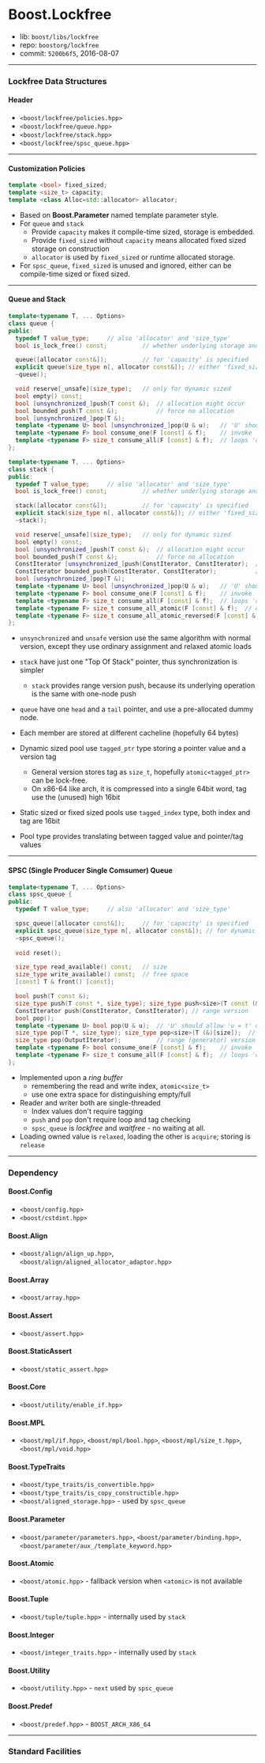 # Boost.Lockfree

* lib: `boost/libs/lockfree`
* repo: `boostorg/lockfree`
* commit: `5200b6f5`, 2016-08-07

------
### Lockfree Data Structures

#### Header

* `<boost/lockfree/policies.hpp>`
* `<boost/lockfree/queue.hpp>`
* `<boost/lockfree/stack.hpp>`
* `<boost/lockfree/spsc_queue.hpp>`

------
#### Customization Policies

```c++
template <bool> fixed_sized;
template <size_t> capacity;
template <class Alloc=std::allocator> allocator;
```

* Based on **Boost.Parameter** named template parameter style.
* For `queue` and `stack`
  * Provide `capacity` makes it compile-time sized, storage is embedded.
  * Provide `fixed_sized` without `capacity` means allocated fixed sized storage on construction
  * `allocator` is used by `fixed_sized` or runtime allocated storage.
* For `spsc_queue`, `fixed_sized` is unused and ignored, either can be compile-time sized or fixed sized.

------
#### Queue and Stack

```c++
template<typename T, ... Options>
class queue {
public:
  typedef T value_type;     // also 'allocator' and 'size_type'
  bool is_lock_free() const;          // whether underlying storage and atomic are all lock_free

  queue([allocator const&]);          // for 'capacity' is specified
  explicit queue(size_type n[, allocator const&]); // either 'fixed_sized' or dynamic sized
  ~queue();

  void reserve[_unsafe](size_type);   // only for dynamic sized
  bool empty() const;
  bool [unsynchronized_]push(T const &);  // allocation might occur
  bool bounded_push(T const &);           // force no allocation
  bool [unsynchronized_]pop(T &);
  template <typename U> bool [unsynchronized_]pop(U & u);   // 'U' should allow 'u = t' or 'u = U(t)'
  template <typename F> bool consume_one(F [const] & f);    // invoke 'f(t)'
  template <typename F> size_t consume_all(F [const] & f);  // loops 'consume_one'
};

template<typename T, ... Options>
class stack {
public:
  typedef T value_type;     // also 'allocator' and 'size_type'
  bool is_lock_free() const;          // whether underlying storage and atomic are all lock_free

  stack([allocator const&]);          // for 'capacity' is specified
  explicit stack(size_type n[, allocator const&]); // either 'fixed_sized' or dynamic sized
  ~stack();

  void reserve[_unsafe](size_type);   // only for dynamic sized
  bool empty() const;
  bool [unsynchronized_]push(T const &);  // allocation might occur
  bool bounded_push(T const &);           // force no allocation
  ConstIterator [unsynchronized_]push(ConstIterator, ConstIterator);  // allocation might occur
  ConstIterator bounded_push(ConstIterator, ConstIterator);           // force no allocation
  bool [unsynchronized_]pop(T &);
  template <typename U> bool [unsynchronized_]pop(U & u);   // 'U' should allow 'u = t' or 'u = U(t)'
  template <typename F> bool consume_one(F [const] & f);    // invoke 'f(t)'
  template <typename F> size_t consume_all(F [const] & f);  // loops 'consume_one'
  template <typename F> size_t consume_all_atomic(F [const] & f);  // off stack then consume
  template <typename F> size_t consume_all_atomic_reversed(F [const] & f);
};
```

* `unsynchronized` and `unsafe` version use the same algorithm with normal version, except
  they use ordinary assignment and relaxed atomic loads
* `stack` have just one "Top Of Stack" pointer, thus synchronization is simpler
  * `stack` provides range version push, because its underlying operation is the same with one-node push
* `queue` have one `head` and a `tail` pointer, and use a pre-allocated dummy node.
* Each member are stored at different cacheline (hopefully 64 bytes)

* Dynamic sized pool use `tagged_ptr` type storing a pointer value and a version tag
  * General version stores tag as `size_t`, hopefully `atomic<tagged_ptr>` can be lock-free.
  * On x86-64 like arch, it is compressed into a single 64bit word, tag use the (unused) high 16bit
* Static sized or fixed sized pools use `tagged_index` type, both index and tag are 16bit
* Pool type provides translating between tagged value and pointer/tag values

------
#### SPSC (Single Producer Single Comsumer) Queue

```c++
template<typename T, ... Options>
class spsc_queue {
public:
  typedef T value_type;     // also 'allocator' and 'size_type'

  spsc_queue([allocator const&]);     // for 'capacity' is specified
  explicit spsc_queue(size_type n[, allocator const&]); // for dynamic sized
  ~spsc_queue();
  
  void reset();

  size_type read_available() const;   // size
  size_type write_available() const;  // free space
  [const] T & front() [const];

  bool push(T const &);
  size_type push(T const *, size_type); size_type push<size>(T const (&)[size]); // array version
  ConstIterator push(ConstIterator, ConstIterator); // range version
  bool pop();
  template <typename U> bool pop(U & u);  // 'U' should allow 'u = t' or 'u = U(t)'
  size_type pop(T *, size_type); size_type pop<size>(T (&)[size]);  // array version
  size_type pop(OutputIterator);          // range (generator) version
  template <typename F> bool consume_one(F [const] & f);    // invoke 'f(t)'
  template <typename F> size_t consume_all(F [const] & f);  // loops 'consume_one'
};
```

* Implemented upon a _ring buffer_
  * remembering the read and write index, `atomic<size_t>`
  * use one extra space for distinguishing empty/full
* Reader and writer both are single-threaded
  * Index values don't require tagging
  * `push` and `pop` don't require loop and tag checking
  * `spsc_queue` is *lockfree* and *waitfree* - no waiting at all.
* Loading owned value is `relaxed`, loading the other is `acquire`; storing is `release`

------
### Dependency

#### Boost.Config

* `<boost/config.hpp>`
* `<boost/cstdint.hpp>`

#### Boost.Align

* `<boost/align/align_up.hpp>`, `<boost/align/aligned_allocator_adaptor.hpp>`

#### Boost.Array

* `<boost/array.hpp>`

#### Boost.Assert

* `<boost/assert.hpp>`

#### Boost.StaticAssert

* `<boost/static_assert.hpp>`

#### Boost.Core

* `<boost/utility/enable_if.hpp>`

#### Boost.MPL

* `<boost/mpl/if.hpp>`, `<boost/mpl/bool.hpp>`, `<boost/mpl/size_t.hpp>`, `<boost/mpl/void.hpp>`

#### Boost.TypeTraits

* `<boost/type_traits/is_convertible.hpp>`
* `<boost/type_traits/is_copy_constructible.hpp>`
* `<boost/aligned_storage.hpp>` - used by `spsc_queue`

#### Boost.Parameter

* `<boost/parameter/parameters.hpp>`, `<boost/parameter/binding.hpp>`, `<boost/parameter/aux_/template_keyword.hpp>`

#### Boost.Atomic

* `<boost/atomic.hpp>` - fallback version when `<atomic>` is not available

#### Boost.Tuple

* `<boost/tuple/tuple.hpp>` - internally used by `stack`

#### Boost.Integer

* `<boost/integer_traits.hpp>` - internally used by `stack`

#### Boost.Utility

* `<boost/utility.hpp>` - `next` used by `spsc_queue`

#### Boost.Predef

* `<boost/predef.hpp>` - `BOOST_ARCH_X86_64`

------
### Standard Facilities



